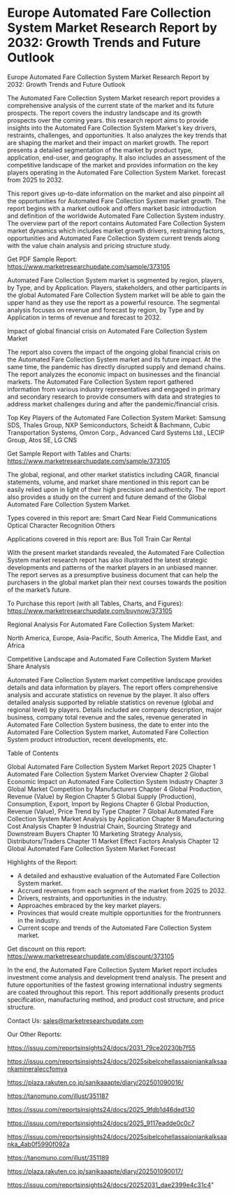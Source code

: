 # Europe Automated Fare Collection System Market Research Report by 2032: Growth Trends and Future Outlook
 Europe Automated Fare Collection System Market Research Report by 2032: Growth Trends and Future Outlook

The Automated Fare Collection System Market research report provides a comprehensive analysis of the current state of the market and its future prospects. The report covers the industry landscape and its growth prospects over the coming years. this research report aims to provide insights into the Automated Fare Collection System Market's key drivers, restraints, challenges, and opportunities. It also analyzes the key trends that are shaping the market and their impact on market growth. The report presents a detailed segmentation of the market by product type, application, end-user, and geography. It also includes an assessment of the competitive landscape of the market and provides information on the key players operating in the Automated Fare Collection System Market. forecast from 2025 to 2032.

This report gives up-to-date information on the market and also pinpoint all the opportunities for Automated Fare Collection System market growth. The report begins with a market outlook and offers market basic introduction and definition of the worldwide Automated Fare Collection System industry. The overview part of the report contains Automated Fare Collection System market dynamics which includes market growth drivers, restraining factors, opportunities and Automated Fare Collection System current trends along with the value chain analysis and pricing structure study.

Get PDF Sample Report: https://www.marketresearchupdate.com/sample/373105

Automated Fare Collection System market is segmented by region, players, by Type, and by Application. Players, stakeholders, and other participants in the global Automated Fare Collection System market will be able to gain the upper hand as they use the report as a powerful resource. The segmental analysis focuses on revenue and forecast by region, by Type and by Application in terms of revenue and forecast to 2032.

Impact of global financial crisis on Automated Fare Collection System Market

The report also covers the impact of the ongoing global financial crisis on the Automated Fare Collection System market and its future impact. At the same time, the pandemic has directly disrupted supply and demand chains. The report analyzes the economic impact on businesses and the financial markets. The Automated Fare Collection System report gathered information from various industry representatives and engaged in primary and secondary research to provide consumers with data and strategies to address market challenges during and after the pandemic/financial crisis.

Top Key Players of the Automated Fare Collection System Market:
Samsung SDS, Thales Group, NXP Semiconductors, Scheidt & Bachmann, Cubic Transportation Systems, Omron Corp., Advanced Card Systems Ltd., LECIP Group, Atos SE, LG CNS


Get Sample Report with Tables and Charts: https://www.marketresearchupdate.com/sample/373105

The global, regional, and other market statistics including CAGR, financial statements, volume, and market share mentioned in this report can be easily relied upon in light of their high precision and authenticity. The report also provides a study on the current and future demand of the Global Automated Fare Collection System Market.

Types covered in this report are:
Smart Card
Near Field Communications
Optical Character Recognition
Others


Applications covered in this report are:
Bus
Toll
Train
Car Rental


With the present market standards revealed, the Automated Fare Collection System market research report has also illustrated the latest strategic developments and patterns of the market players in an unbiased manner. The report serves as a presumptive business document that can help the purchasers in the global market plan their next courses towards the position of the market’s future.

To Purchase this report (with all Tables, Charts, and Figures): https://www.marketresearchupdate.com/buynow/373105

Regional Analysis For Automated Fare Collection System Market:

North America, Europe, Asia-Pacific, South America, The Middle East, and Africa

Competitive Landscape and Automated Fare Collection System Market Share Analysis

Automated Fare Collection System market competitive landscape provides details and data information by players. The report offers comprehensive analysis and accurate statistics on revenue by the player. It also offers detailed analysis supported by reliable statistics on revenue (global and regional level) by players. Details included are company description, major business, company total revenue and the sales, revenue generated in Automated Fare Collection System business, the date to enter into the Automated Fare Collection System market, Automated Fare Collection System product introduction, recent developments, etc.

Table of Contents

Global Automated Fare Collection System Market Report 2025
Chapter 1 Automated Fare Collection System Market Overview
Chapter 2 Global Economic Impact on Automated Fare Collection System Industry
Chapter 3 Global Market Competition by Manufacturers
Chapter 4 Global Production, Revenue (Value) by Region
Chapter 5 Global Supply (Production), Consumption, Export, Import by Regions
Chapter 6 Global Production, Revenue (Value), Price Trend by Type
Chapter 7 Global Automated Fare Collection System Market Analysis by Application
Chapter 8 Manufacturing Cost Analysis
Chapter 9 Industrial Chain, Sourcing Strategy and Downstream Buyers
Chapter 10 Marketing Strategy Analysis, Distributors/Traders
Chapter 11 Market Effect Factors Analysis
Chapter 12 Global Automated Fare Collection System Market Forecast

Highlights of the Report:

- A detailed and exhaustive evaluation of the Automated Fare Collection System market.
- Accrued revenues from each segment of the market from 2025 to 2032.
- Drivers, restraints, and opportunities in the industry.
- Approaches embraced by the key market players.
- Provinces that would create multiple opportunities for the frontrunners in the industry.
- Current scope and trends of the Automated Fare Collection System market.

Get discount on this report: https://www.marketresearchupdate.com/discount/373105

In the end, the Automated Fare Collection System Market report includes investment come analysis and development trend analysis. The present and future opportunities of the fastest growing international industry segments are coated throughout this report. This report additionally presents product specification, manufacturing method, and product cost structure, and price structure.

Contact Us:
sales@marketresearchupdate.com

Our Other Reports:

https://issuu.com/reportsinsights24/docs/2031_79ce20230b7f55

https://issuu.com/reportsinsights24/docs/2025sibelcohellassaioniankalksaankamineraleccfomya

https://plaza.rakuten.co.jp/sanikaaapte/diary/202501090016/

https://tanomuno.com/illust/351187

https://issuu.com/reportsinsights24/docs/2025_9fdb1d46ded130

https://issuu.com/reportsinsights24/docs/2025_9117eadde0c0c7

https://issuu.com/reportsinsights24/docs/2025sibelcohellassaioniankalksaanka_4ab0f5990f092a

https://tanomuno.com/illust/351189

https://plaza.rakuten.co.jp/sanikaaapte/diary/202501090017/

https://issuu.com/reportsinsights24/docs/20252031_dae2399e4c31c4"
